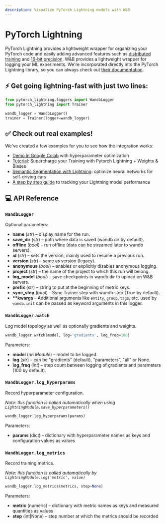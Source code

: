 ```yaml
---
description: Visualize PyTorch Lightning models with W&B
---
```


# PyTorch Lightning

PyTorch Lightning provides a lightweight wrapper for organizing your PyTorch code and easily adding advanced features such as [distributed training](https://pytorch-lightning.readthedocs.io/en/latest/multi_gpu.html) and [16-bit precision](https://pytorch-lightning.readthedocs.io/en/latest/amp.html). W&B provides a lightweight wrapper for logging your ML experiments. We're incorporated directly into the PyTorch Lightning library, so you can always check out [their documentation](https://pytorch-lightning.readthedocs.io/en/stable/extensions/generated/pytorch_lightning.loggers.WandbLogger.html#pytorch_lightning.loggers.WandbLogger).

## ⚡ Get going lightning-fast with just two lines:

```python
from pytorch_lightning.loggers import WandbLogger
from pytorch_lightning import Trainer

wandb_logger = WandbLogger()
trainer = Trainer(logger=wandb_logger)
```

## ✅ Check out **real** examples!

We've created a few examples for you to see how the integration works:

* [Demo in Google Colab](https://colab.research.google.com/drive/16d1uctGaw2y9KhGBlINNTsWpmlXdJwRW?usp=sharing) with hyperparameter optimization
* [Tutorial](https://colab.research.google.com/github/wandb/examples/blob/master/colabs/pytorch-lightning/Supercharge_your_Training_with_Pytorch_Lightning_%2B_Weights_%26_Biases.ipynb): Supercharge your Training with Pytorch Lightning + Weights & Biases
* [Semantic Segmentation with Lightning](https://app.wandb.ai/borisd13/lightning-kitti/reports/Lightning-Kitti--Vmlldzo3MTcyMw): optimize neural networks for self-driving cars
* [A step by step guide](https://app.wandb.ai/cayush/pytorchlightning/reports/Use-Pytorch-Lightning-with-Weights-%26-Biases--Vmlldzo2NjQ1Mw) to tracking your Lightning model performance

## **💻 API Reference**

### `WandbLogger`

Optional parameters:

* **name** \(_str_\) – display name for the run.
* **save\_dir** \(_str_\) – path where data is saved \(wandb dir by default\).
* **offline** \(_bool_\) – run offline \(data can be streamed later to wandb servers\).
* **id** \(_str_\) – sets the version, mainly used to resume a previous run.
* **version** \(_str_\) – same as version \(legacy\).
* **anonymous** \(_bool_\) – enables or explicitly disables anonymous logging.
* **project** \(_str_\) – the name of the project to which this run will belong.
* **log\_model** \(_bool_\) – save checkpoints in wandb dir to upload on W&B servers.
* **prefix** \(_str_\) – string to put at the beginning of metric keys.
* **sync\_step** \(_bool_\) - Sync Trainer step with wandb step \(True by default\).
* **\*\*kwargs** – Additional arguments like `entity`, `group`, `tags`, etc. used by `wandb.init` can be passed as keyword arguments in this logger.

### **`WandbLogger.watch`**

Log model topology as well as optionally gradients and weights.

```python
wandb_logger.watch(model, log='gradients', log_freq=100)
```

Parameters:

* **model** \(_nn.Module_\) – model to be logged.
* **log** \(_str_\) – can be "gradients" \(default\), "parameters", "all" or None.
* **log\_freq** \(_int_\) – step count between logging of gradients and parameters \(100 by default\).

### **`WandbLogger.log_hyperparams`**

Record hyperparameter configuration.

_Note: this function is called automatically when using `LightningModule.save_hyperparameters()`_

```python
wandb_logger.log_hyperparams(params)
```

Parameters:

* **params** \(dict\)  – dictionary with hyperparameter names as keys and configuration values as values

### `WandbLogger.log_metrics`

Record training metrics.

_Note: this function is called automatically by `LightningModule.log('metric', value)`_

```python
wandb_logger.log_metrics(metrics, step=None)
```

Parameters:

* **metric** \(numeric\) – dictionary with metric names as keys and measured quantities as values
* **step** \(int\|None\) – step number at which the metrics should be recorded

